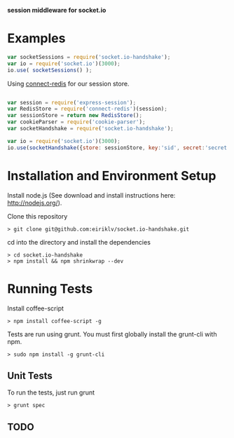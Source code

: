 **session middleware for socket.io**

# Examples

```javascript
var socketSessions = require('socket.io-handshake');
var io = require('socket.io')(3000);
io.use( socketSessions() );

```

Using [connect-redis](https://www.npmjs.org/package/connect-redis "connect-redis") for our session store.

```javascript

var session = require('express-session');
var RedisStore = require('connect-redis')(session);
var sessionStore = return new RedisStore();
var cookieParser = require('cookie-parser');
var socketHandshake = require('socket.io-handshake');

var io = require('socket.io')(3000);
io.use(socketHandshake({store: sessionStore, key:'sid', secret:'secret', parser:cookieParser()}));

```

# Installation and Environment Setup

Install node.js (See download and install instructions here: http://nodejs.org/).

Clone this repository

    > git clone git@github.com:eiriklv/socket.io-handshake.git

cd into the directory and install the dependencies

    > cd socket.io-handshake
    > npm install && npm shrinkwrap --dev

# Running Tests

Install coffee-script

    > npm install coffee-script -g

Tests are run using grunt.  You must first globally install the grunt-cli with npm.

    > sudo npm install -g grunt-cli

## Unit Tests

To run the tests, just run grunt

    > grunt spec

## TODO
